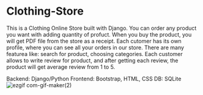 # Clothing-Store
This is a Clothing Online Store built with Django. You can order any product you want with  adding quantity of profuct. When you buy the product, you will get PDF file from the store as a receipt. 
Each cutomer has its own profile, where  you can see all your orders in our store. There are many featurea like: search for product, choosing categories. 
Each customer allows to write review for product, and after getting each review, the product will get average review from 1 to 5. 

Backend: Django/Python
Frontend: Bootstrap, HTML, CSS
DB: SQLite
![ezgif com-gif-maker(2)](https://user-images.githubusercontent.com/82476413/170590110-d5ac3442-4a78-4dcd-a30b-f48353a03fd3.gif)
